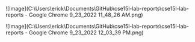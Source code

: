 ![Image](C:\Users\erick\Documents\GitHub\cse15l-lab-reports\cse15l-lab-reports - Google Chrome 9_23_2022 11_48_26 AM.png)

![Image](C:\Users\erick\Documents\GitHub\cse15l-lab-reports\cse15l-lab-reports - Google Chrome 9_23_2022 12_03_39 PM.png)